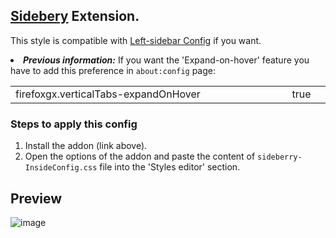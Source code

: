 ## [Sidebery](https://addons.mozilla.org/es/firefox/addon/sidebery/) Extension.

This style is compatible with [Left-sidebar Config](https://github.com/Godiesc/opera-gx/tree/main/Extras/Left-SideBar) if you want.

<li><b><i>Previous information:</i></b> If you want the 'Expand-on-hover' feature you have to add this preference in <code>about:config</code> page:</li>
    <table><tr>
    <td width="500px">firefoxgx.verticalTabs-expandOnHover</td>
    <td width="50px">true</td></tr>
    </table>

### Steps to apply this config
<ol><li>Install the addon (link above).</li>
<li>Open the options of the addon and paste the content of <code>sideberry-InsideConfig.css</code> file into the 'Styles editor' section.</li></ol>

## Preview 

![image](https://github.com/user-attachments/assets/43f5c8e3-71cf-4bc1-bcd2-b0cfda7a69ac)
